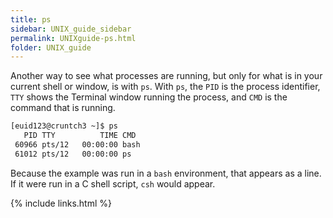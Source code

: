 ```yaml
---
title: ps
sidebar: UNIX_guide_sidebar
permalink: UNIXguide-ps.html
folder: UNIX_guide
---
```


<link rel="stylesheet" href="css/theme-blue.css">

Another way to see what processes are running, but only for what is in your
current shell or window, is with `ps`.
With `ps`, the `PID` is the process identifier, `TTY` shows the Terminal window
running the process, and `CMD` is the command that is running.
```bash
[euid123@cruntch3 ~]$ ps
   PID TTY          TIME CMD
 60966 pts/12   00:00:00 bash
 61012 pts/12   00:00:00 ps
```
Because the example was run in a `bash` environment, that appears as a line.
If it were run in a C shell script, `csh` would appear.

{% include links.html %}
